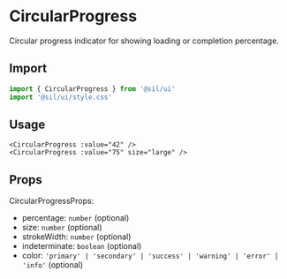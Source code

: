 # CircularProgress

Circular progress indicator for showing loading or completion percentage.

## Import

```ts
import { CircularProgress } from '@sil/ui'
import '@sil/ui/style.css'
```

## Usage

```vue
<CircularProgress :value="42" />
<CircularProgress :value="75" size="large" />
```

## Props

CircularProgressProps:
- percentage: `number` (optional)
- size: `number` (optional)
- strokeWidth: `number` (optional)
- indeterminate: `boolean` (optional)
- color: `'primary' | 'secondary' | 'success' | 'warning' | 'error' | 'info'` (optional)